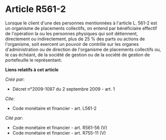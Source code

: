 # Article R561-2

Lorsque le client d'une des personnes mentionnées à l'article L. 561-2 est un organisme de placements collectifs, on entend
par bénéficiaire effectif de l'opération la ou les personnes physiques qui soit détiennent, directement ou indirectement,
plus de 25 % des parts ou actions de l'organisme, soit exercent un pouvoir de contrôle sur les organes d'administration ou de
direction de l'organisme de placements collectifs ou, le cas échéant, de la société de gestion ou de la société de gestion de
portefeuille le représentant.

**Liens relatifs à cet article**

_Créé par_:

  - Décret n°2009-1087 du 2 septembre 2009 - art. 1

_Cite_:

  - Code monétaire et financier - art. L561-2

_Cité par_:

  - Code monétaire et financier - art. R561-56 (V)
  - Code monétaire et financier - art. R755-11 (V)
